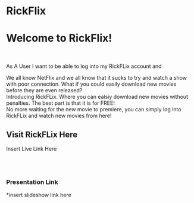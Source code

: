 # RickFlix
<h1> Welcome to RickFlix! </h1>
<br>
<p> As A User I want to be able to log into my RickFLix account and 
<p> We all know NetFlix and we all know that it sucks to try and watch a show with poor connection. What if you could easily download new movies before they are even released? <br> Introducing RickFLix. Where you can ealsiy download new movies without penalties. The best part is that it is for FREE! <br> No more waiting for the new movie to premiere, you can simply log into RickFLix and watch new movies from here!</p>

<h2> Visit RickFLix Here </h2>
<p> Insert Live Link Here </p>
<br>
<br>
<h3> Presentation Link </h3>
<p> *insert slideshow link here 
